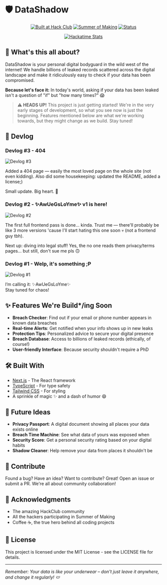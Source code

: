 # 🛡️ DataShadow

<div align="center">
  
[![Built at Hack Club](https://img.shields.io/badge/Built%20at-Hack%20Club-fa0f00?style=for-the-badge)](https://hackclub.com/)
[![Summer of Making](https://img.shields.io/badge/Summer%20of%20Making-2025-blue?style=for-the-badge)](https://summer.hackclub.com)
[![Status](https://img.shields.io/badge/Status-Work%20In%20Progress-yellow?style=for-the-badge)]()

<a href="https://github-readme-stats.hackclub.dev/api/wakatime?username=4782&api_domain=hackatime.hackclub.com&theme=radical&custom_title=Hackatime+Stats&layout=compact">
  <img src="https://github-readme-stats.hackclub.dev/api/wakatime?username=4782&api_domain=hackatime.hackclub.com&theme=radical&custom_title=Hackatime+Stats&layout=compact" alt="Hackatime Stats" />
</a>

</div>

## 👀 What's this all about?

DataShadow is your personal digital bodyguard in the wild west of the internet! We handle billions of leaked records scattered across the digital landscape and make it ridiculously easy to check if your data has been compromised.

**Because let's face it:** In today's world, asking if your data has been leaked isn't a question of "if" but "how many times?" 😱

> **⚠️ HEADS UP!** This project is just getting started! We're in the very early stages of development, so what you see now is just the beginning. Features mentioned below are what we're working towards, but they might change as we build. Stay tuned!

## 📓 Devlog
### Devlog #3 - 404
![Devlog #3](https://journey.90e2da927f7b2f6c30f10f86d1b5e679.r2.cloudflarestorage.com/ykhr9e6ntq1ophcrqkt790thqkt1?response-content-disposition=inline%3B%20filename%3D%22devlog%233.png%22%3B%20filename%2A%3DUTF-8%27%27devlog%233.png&response-content-type=image%2Fpng&X-Amz-Algorithm=AWS4-HMAC-SHA256&X-Amz-Credential=14147de7f716b4f968218760dfed0809%2F20250618%2Fauto%2Fs3%2Faws4_request&X-Amz-Date=20250618T141000Z&X-Amz-Expires=300&X-Amz-SignedHeaders=host&X-Amz-Signature=8477f849e623090921638b2296fa1c181a7424cdf6500abf681c5932050ac6ca)

Added a 404 page — easily the most loved page on the whole site (not even kidding).
Also did some housekeeping: updated the README, added a license;)

Small update. Big heart. 💖

### Devlog #2 - ✨AwUeGsLoYme✨ v1 is here!
![Devlog #2](https://journey.90e2da927f7b2f6c30f10f86d1b5e679.r2.cloudflarestorage.com/z2uv6io8wuyilhxgn7gzd9ie5e5w?response-content-disposition=inline%3B%20filename%3D%22devlog%232.png%22%3B%20filename%2A%3DUTF-8%27%27devlog%232.png&response-content-type=image%2Fpng&X-Amz-Algorithm=AWS4-HMAC-SHA256&X-Amz-Credential=14147de7f716b4f968218760dfed0809%2F20250618%2Fauto%2Fs3%2Faws4_request&X-Amz-Date=20250618T132226Z&X-Amz-Expires=300&X-Amz-SignedHeaders=host&X-Amz-Signature=fdc9d0969a6d134b4064e89d25ea4b775c1fca62209849eb481c09825bfe4026)

The first full frontend pass is done... kinda. Trust me — there'll probably be like 3 more versions 'cause I'll start hating this one soon 💀 (not a frontend guy tbh).

Next up: diving into legal stuff! Yes, the no one reads them privacy/terms pages... but still, don't sue me pls 🙃

### Devlog #1 - Welp, it's something ;P
![Devlog #1](https://journey.90e2da927f7b2f6c30f10f86d1b5e679.r2.cloudflarestorage.com/cgvotn7dpdgonk31bhxq3bbc9y2b?response-content-disposition=inline%3B%20filename%3D%22devlog%231.png%22%3B%20filename%2A%3DUTF-8%27%27devlog%231.png&response-content-type=image%2Fpng&X-Amz-Algorithm=AWS4-HMAC-SHA256&X-Amz-Credential=14147de7f716b4f968218760dfed0809%2F20250618%2Fauto%2Fs3%2Faws4_request&X-Amz-Date=20250618T132814Z&X-Amz-Expires=300&X-Amz-SignedHeaders=host&X-Amz-Signature=bf4ecf937fee723c18dad4fbbacf021cf216d9a7f9b2db1574a2119b7a42049a)

I’m calling it: ✨AwUeGsLoYme✨ <br>
Stay tuned for chaos!

##

## ✨ Features We're Build*/ing Soon

- **Breach Checker**: Find out if your email or phone number appears in known data breaches
- **Real-time Alerts**: Get notified when your info shows up in new leaks
- **Protection Tips**: Personalized advice to secure your digital presence
- **Breach Database**: Access to billions of leaked records (ethically, of course!)
- **User-friendly Interface**: Because security shouldn't require a PhD

## 🛠️ Built With

- [Next.js](https://nextjs.org/) - The React framework
- [TypeScript](https://www.typescriptlang.org/) - For type safety
- [Tailwind CSS](https://tailwindcss.com/) - For styling
- A sprinkle of magic ✨ and a dash of humor 😄

## 🔮 Future Ideas

- **Privacy Passport**: A digital document showing all places your data exists online
- **Breach Time Machine**: See what data of yours was exposed when
- **Security Score**: Get a personal security rating based on your digital habits
- **Shadow Cleaner**: Help remove your data from places it shouldn't be

## 🤝 Contribute

Found a bug? Have an idea? Want to contribute? Great! Open an issue or submit a PR. We're all about community collaboration!

## 🙏 Acknowledgments

- The amazing HackClub community
- All the hackers participating in Summer of Making
- Coffee ☕, the true hero behind all coding projects

## 📝 License

This project is licensed under the MIT License - see the LICENSE file for details.

---

*Remember: Your data is like your underwear – don't just leave it anywhere, and change it regularly! 🩲*
